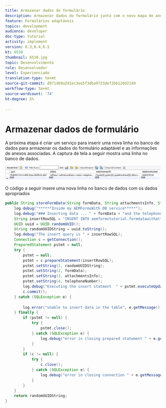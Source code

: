 ```yaml
---
title: Armazenar dados de formulário
description: Armazenar dados do formulário junto com o novo mapa de anexos no banco de dados
feature: Formulários adaptáveis
topics: development
audience: developer
doc-type: tutorial
activity: implement
version: 6.3,6.4,6.5
kt: 6538
thumbnail: 6538.jpg
topic: Desenvolvimento
role: Desenvolvedor
level: Experienciado
translation-type: tm+mt
source-git-commit: d9714b9a291ec3ee5f3dba9723de72bb120d2149
workflow-type: tm+mt
source-wordcount: '74'
ht-degree: 5%

---
```


# Armazenar dados de formulário

A próxima etapa é criar um serviço para inserir uma nova linha no banco de dados para armazenar os dados do formulário adaptável e as informações de anexos associadas.
A captura de tela a seguir mostra uma linha no banco de dados.


![exemplo de linha](assets/sample-row.JPG)


O código a seguir insere uma nova linha no banco de dados com os dados apropriados

```java
public String storeFormData(String formData, String attachmentsInfo, String telephoneNumber) {
    log.debug("******Inside my AEMFormsWith DB service*****");
    log.debug("### Inserting data ... " + formData + "and the telephone number to insert is  " + telephoneNumber);
    String insertRowSQL = "INSERT INTO aemformstutorial.formdatawithattachments(guid,afdata,attachmentsInfo,telephoneNumber) VALUES(?,?,?,?)";
    UUID uuid = UUID.randomUUID();
    String randomUUIDString = uuid.toString();
    log.debug("The insert query is " + insertRowSQL);
    Connection c = getConnection();
    PreparedStatement pstmt = null;
    try {
        pstmt = null;
        pstmt = c.prepareStatement(insertRowSQL);
        pstmt.setString(1, randomUUIDString);
        pstmt.setString(2, formData);
        pstmt.setString(3, attachmentsInfo);
        pstmt.setString(4, telephoneNumber);
        log.debug("Executing the insert statment  " + pstmt.executeUpdate());
        c.commit();
    } catch (SQLException e) {

        log.error("unable to insert data in the table", e.getMessage());
    } finally {
        if (pstmt != null) {
            try {
                pstmt.close();
            } catch (SQLException e) {
                log.debug("error in closing prepared statement " + e.getMessage());
            }
        }
        if (c != null) {
            try {
                c.close();
            } catch (SQLException e) {
                log.debug("error in closing connection " + e.getMessage());
            }
        }
    }
    return randomUUIDString;
}
```
